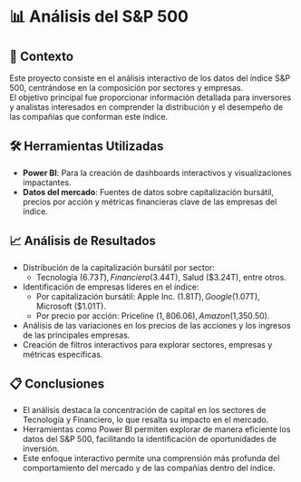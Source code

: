 # 📊 Análisis del S&P 500

## 📝 Contexto
Este proyecto consiste en el análisis interactivo de los datos del índice S&P 500, centrándose en la composición por sectores y empresas.  
El objetivo principal fue proporcionar información detallada para inversores y analistas interesados en comprender la distribución y el desempeño de las compañías que conforman este índice.

## 🛠️ Herramientas Utilizadas
- **Power BI**: Para la creación de dashboards interactivos y visualizaciones impactantes.
- **Datos del mercado**: Fuentes de datos sobre capitalización bursátil, precios por acción y métricas financieras clave de las empresas del índice.

## 📈 Análisis de Resultados
- Distribución de la capitalización bursátil por sector:
  - Tecnología ($6.73T), Financiero ($3.44T), Salud ($3.24T), entre otros.
- Identificación de empresas líderes en el índice:
  - Por capitalización bursátil: Apple Inc. ($1.81T), Google ($1.07T), Microsoft ($1.01T).
  - Por precio por acción: Priceline ($1,806.06), Amazon ($1,350.50).
- Análisis de las variaciones en los precios de las acciones y los ingresos de las principales empresas.
- Creación de filtros interactivos para explorar sectores, empresas y métricas específicas.

## 📋 Conclusiones
- El análisis destaca la concentración de capital en los sectores de Tecnología y Financiero, lo que resalta su impacto en el mercado.
- Herramientas como Power BI permiten explorar de manera eficiente los datos del S&P 500, facilitando la identificación de oportunidades de inversión.
- Este enfoque interactivo permite una comprensión más profunda del comportamiento del mercado y de las compañías dentro del índice.



